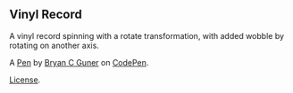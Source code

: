 Vinyl Record
------------
A vinyl record spinning with a rotate transformation, with added wobble by rotating on another axis.

A [Pen](https://codepen.io/bgoonz/pen/RwLeKZN) by [Bryan C Guner](https://codepen.io/bgoonz) on [CodePen](https://codepen.io).

[License](https://codepen.io/bgoonz/pen/RwLeKZN/license).